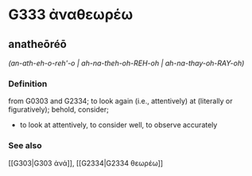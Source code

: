 # G333 ἀναθεωρέω

## anatheōréō

_(an-ath-eh-o-reh'-o | ah-na-theh-oh-REH-oh | ah-na-thay-oh-RAY-oh)_

### Definition

from G0303 and G2334; to look again (i.e., attentively) at (literally or figuratively); behold, consider; 

- to look at attentively, to consider well, to observe accurately

### See also

[[G303|G303 ἀνά]], [[G2334|G2334 θεωρέω]]
